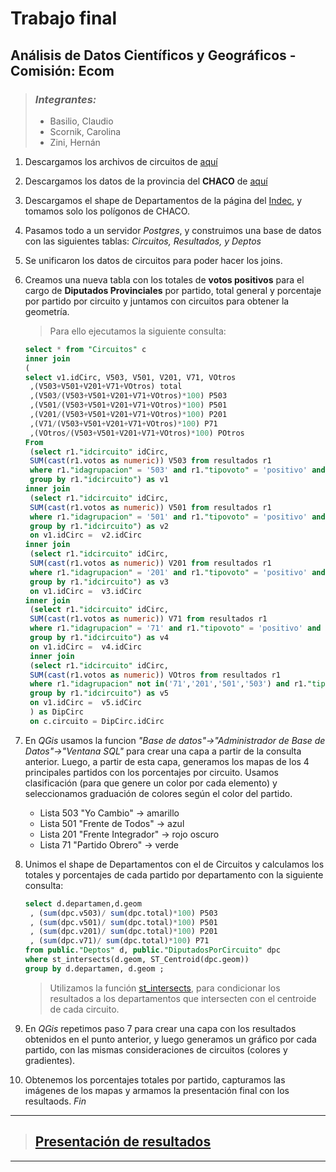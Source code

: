 # Trabajo final

## Análisis de Datos Científicos y Geográficos - Comisión: Ecom

> ### _Integrantes:_
>
> - Basilio, Claudio
> - Scornik, Carolina
> - Zini, Hernán

1. Descargamos los archivos de circuitos de [aquí](https://mapa2.electoral.gov.ar/descargas)
2. Descargamos los datos de la provincia del **CHACO** de [aquí](https://www.argentina.gob.ar/elecciones/resultados-del-recuento-provisional-de-las-elecciones-paso)
3. Descargamos el shape de Departamentos de la página del [Indec](https://www.indec.gob.ar/ftp/cuadros/territorio/codgeo/Codgeo_Pais_x_dpto_con_datos.zip), y tomamos solo los polígonos de CHACO.
4. Pasamos todo a un servidor _Postgres_, y construimos una base de datos con las siguientes tablas: _Circuitos, Resultados, y Deptos_
5. Se unificaron los datos de circuitos para poder hacer los joins.
6. Creamos una nueva tabla con los totales de **votos positivos** para el cargo de **Diputados Provinciales** por partido, total general y porcentaje por partido por circuito y juntamos con circuitos para obtener la geometría.

   > Para ello ejecutamos la siguiente consulta:

   ```sql
   select * from "Circuitos" c
   inner join
   (
   select v1.idCirc, V503, V501, V201, V71, VOtros
   	,(V503+V501+V201+V71+VOtros) total
   	,(V503/(V503+V501+V201+V71+VOtros)*100) P503
   	,(V501/(V503+V501+V201+V71+VOtros)*100) P501
   	,(V201/(V503+V501+V201+V71+VOtros)*100) P201
   	,(V71/(V503+V501+V201+V71+VOtros)*100) P71
   	,(VOtros/(V503+V501+V201+V71+VOtros)*100) POtros
   From
   	(select r1."idcircuito" idCirc,
   	SUM(cast(r1.votos as numeric)) V503 from resultados r1
   	where r1."idagrupacion" = '503' and r1."tipovoto" = 'positivo' and r1."idcargo" = '6' -- 6 = DIPUTADO PROVINCIAL
   	group by r1."idcircuito") as v1
   inner join
   	(select r1."idcircuito" idCirc,
   	SUM(cast(r1.votos as numeric)) V501 from resultados r1
   	where r1."idagrupacion" = '501' and r1."tipovoto" = 'positivo' and r1."idcargo" = '6'
   	group by r1."idcircuito") as v2
   	on v1.idCirc =  v2.idCirc
   inner join
   	(select r1."idcircuito" idCirc,
   	SUM(cast(r1.votos as numeric)) V201 from resultados r1
   	where r1."idagrupacion" = '201' and r1."tipovoto" = 'positivo' and r1."idcargo" = '6'
   	group by r1."idcircuito") as v3
   	on v1.idCirc =  v3.idCirc
   inner join
   	(select r1."idcircuito" idCirc,
   	SUM(cast(r1.votos as numeric)) V71 from resultados r1
   	where r1."idagrupacion" = '71' and r1."tipovoto" = 'positivo' and r1."idcargo" = '6'
   	group by r1."idcircuito") as v4
   	on v1.idCirc =  v4.idCirc
   	inner join
   	(select r1."idcircuito" idCirc,
   	SUM(cast(r1.votos as numeric)) VOtros from resultados r1
   	where r1."idagrupacion" not in('71','201','501','503') and r1."tipovoto" = 'positivo' and r1."idcargo" = '6'
   	group by r1."idcircuito") as v5
   	on v1.idCirc =  v5.idCirc
   	) as DipCirc
   	on c.circuito = DipCirc.idCirc
   ```

7. En _QGis_ usamos la funcion _"Base de datos"->"Administrador de Base de Datos"->"Ventana SQL"_ para crear una capa a partir de la consulta anterior.
   Luego, a partir de esta capa, generamos los mapas de los 4 principales partidos con los porcentajes por circuito.
   Usamos clasificación (para que genere un color por cada elemento) y seleccionamos graduación de colores según el color del partido.

   - Lista 503 "Yo Cambio" -> amarillo
   - Lista 501 "Frente de Todos" -> azul
   - Lista 201 "Frente Integrador" -> rojo oscuro
   - Lista 71 "Partido Obrero" -> verde

8. Unimos el shape de Departamentos con el de Circuitos y calculamos los totales y porcentajes de cada partido por departamento con la siguiente consulta:

   ```sql
   select d.departamen,d.geom
   	, (sum(dpc.v503)/ sum(dpc.total)*100) P503
   	, (sum(dpc.v501)/ sum(dpc.total)*100) P501
   	, (sum(dpc.v201)/ sum(dpc.total)*100) P201
   	, (sum(dpc.v71)/ sum(dpc.total)*100) P71
   from public."Deptos" d, public."DiputadosPorCircuito" dpc
   where st_intersects(d.geom, ST_Centroid(dpc.geom))
   group by d.departamen, d.geom ;
   ```

   > Utilizamos la función [st_intersects](https://postgis.net/docs/ST_Intersects.html), para condicionar los resultados a los departamentos que intersecten con el centroide de cada circuito.

9. En _QGis_ repetimos paso 7 para crear una capa con los resultados obtenidos en el punto anterior, y luego generamos un gráfico por cada partido, con las mismas consideraciones de circuitos (colores y gradientes).

10. Obtenemos los porcentajes totales por partido, capturamos las imágenes de los mapas y armamos la presentación final con los resultaods. _Fin_
___

   >## [Presentación de resultados](https://docs.google.com/presentation/d/1zTNuTZG0n5dKC6Z9aozAA6-pREvnwd6S1KLecAKHrfo/edit?usp=sharing)
___
